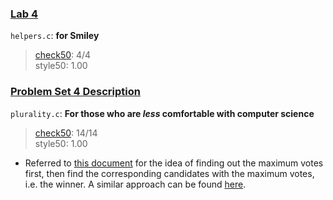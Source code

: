 ### [Lab 4](https://cs50.harvard.edu/x/2023/labs/4/)
`helpers.c`: **for Smiley**
> [check50](https://submit.cs50.io/check50/b26414ef44973577506dc647ed8bc85444ed6971): 4/4  
> style50: 1.00  

### [Problem Set 4 Description](https://cs50.harvard.edu/x/2023/psets/4/)
`plurality.c`: **For those who are *less* comfortable with computer science**    
> [check50](https://submit.cs50.io/check50/199f0393f0c24071933707b0872946f0b87fd8c6): 14/14   
> style50: 1.00  
- Referred to [this document](https://github.com/mancuoj/CS50x/blob/master/Week3/1-plurality.c) for the idea of finding out the maximum votes first, then find the corresponding candidates with the maximum votes, i.e. the winner. A similar approach can be found [here](https://github.com/lng205/CS50x2022/blob/master/Week3/plurality/plurality.c).  
